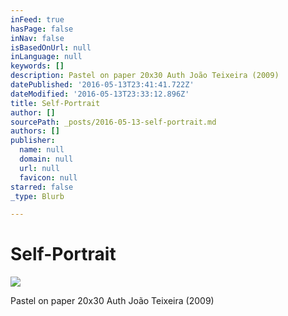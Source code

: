 ```yaml
---
inFeed: true
hasPage: false
inNav: false
isBasedOnUrl: null
inLanguage: null
keywords: []
description: Pastel on paper 20x30 Auth João Teixeira (2009)
datePublished: '2016-05-13T23:41:41.722Z'
dateModified: '2016-05-13T23:33:12.896Z'
title: Self-Portrait
author: []
sourcePath: _posts/2016-05-13-self-portrait.md
authors: []
publisher:
  name: null
  domain: null
  url: null
  favicon: null
starred: false
_type: Blurb

---
```

# Self-Portrait
![](https://the-grid-user-content.s3-us-west-2.amazonaws.com/f50d815a-4ed7-4fe9-84d1-1a7c881af7cb.jpg)

Pastel on paper 20x30 Auth João Teixeira (2009)